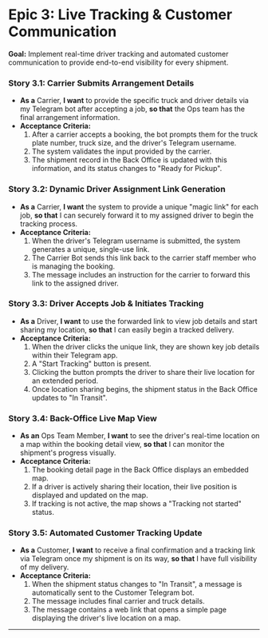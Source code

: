 # Epic 3: Live Tracking & Customer Communication
**Goal:** Implement real-time driver tracking and automated customer communication to provide end-to-end visibility for every shipment.

### **Story 3.1: Carrier Submits Arrangement Details**
* **As a** Carrier, **I want** to provide the specific truck and driver details via my Telegram bot after accepting a job, **so that** the Ops team has the final arrangement information.
* **Acceptance Criteria:**
    1.  After a carrier accepts a booking, the bot prompts them for the truck plate number, truck size, and the driver's Telegram username.
    2.  The system validates the input provided by the carrier.
    3.  The shipment record in the Back Office is updated with this information, and its status changes to "Ready for Pickup".

### **Story 3.2: Dynamic Driver Assignment Link Generation**
* **As a** Carrier, **I want** the system to provide a unique "magic link" for each job, **so that** I can securely forward it to my assigned driver to begin the tracking process.
* **Acceptance Criteria:**
    1.  When the driver's Telegram username is submitted, the system generates a unique, single-use link.
    2.  The Carrier Bot sends this link back to the carrier staff member who is managing the booking.
    3.  The message includes an instruction for the carrier to forward this link to the assigned driver.

### **Story 3.3: Driver Accepts Job & Initiates Tracking**
* **As a** Driver, **I want** to use the forwarded link to view job details and start sharing my location, **so that** I can easily begin a tracked delivery.
* **Acceptance Criteria:**
    1.  When the driver clicks the unique link, they are shown key job details within their Telegram app.
    2.  A "Start Tracking" button is present.
    3.  Clicking the button prompts the driver to share their live location for an extended period.
    4.  Once location sharing begins, the shipment status in the Back Office updates to "In Transit".

### **Story 3.4: Back-Office Live Map View**
* **As an** Ops Team Member, **I want** to see the driver's real-time location on a map within the booking detail view, **so that** I can monitor the shipment's progress visually.
* **Acceptance Criteria:**
    1.  The booking detail page in the Back Office displays an embedded map.
    2.  If a driver is actively sharing their location, their live position is displayed and updated on the map.
    3.  If tracking is not active, the map shows a "Tracking not started" status.

### **Story 3.5: Automated Customer Tracking Update**
* **As a** Customer, **I want** to receive a final confirmation and a tracking link via Telegram once my shipment is on its way, **so that** I have full visibility of my delivery.
* **Acceptance Criteria:**
    1.  When the shipment status changes to "In Transit", a message is automatically sent to the Customer Telegram bot.
    2.  The message includes final carrier and truck details.
    3.  The message contains a web link that opens a simple page displaying the driver's live location on a map.

---